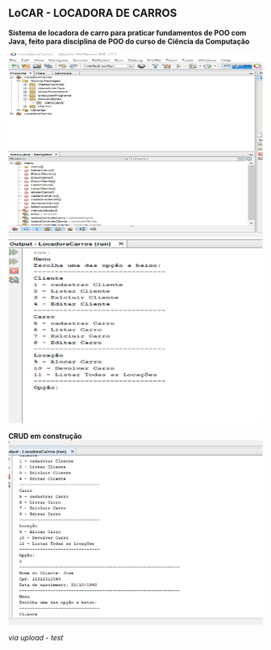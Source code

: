 
## LoCAR - LOCADORA DE CARROS

**Sistema de locadora de carro para praticar fundamentos de POO com Java, feito para disciplina de POO do curso de Ciência da Computação**<br />

![Pack](https://github.com/JM-2/LoCAR-Java/blob/main/img/2/pack2.png)
![Menu1](https://github.com/JM-2/LoCAR-Java/blob/main/img/2/Menu2.png)

**CRUD em construção**
![ListaClientes](https://github.com/JM-2/LoCAR-Java/blob/main/img/2/ListaClientes2.png)

_via upload - test_
